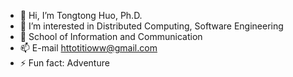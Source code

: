 - 👋 Hi, I’m Tongtong Huo, Ph.D.
- 👀 I’m interested in Distributed Computing, Software Engineering
- 💞️ School of Information and Communication
- 📫 E-mail httotitioww@gmail.com
- ⚡ Fun fact: Adventure

<!---
hh11ww/hh11ww is a ✨ special ✨ repository because its `README.md` (this file) appears on your GitHub profile.
You can click the Preview link to take a look at your changes.
--->
